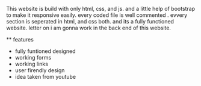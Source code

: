 This website is build with only html, css, and js. and a little help of bootstrap to make it responsive easily. every coded file is well commented . 
evvery section is seperated in html, and css both. and its a fully functioned website. letter on i am gonna work in the back end of this website.

** features 
* fully funtioned designed 
* working forms
* working links
* user firendly design
* idea taken from youtube
  
